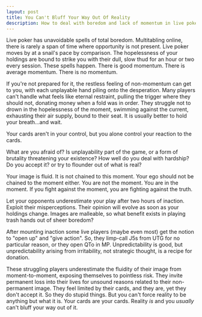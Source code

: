```yaml
---
layout: post
title: You Can't Bluff Your Way Out Of Reality
description: How to deal with boredom and lack of momentum in live poker games. 
---
```


Live poker has unavoidable spells of total boredom. Multitabling online, there is rarely a span of time where opportunity is not present. Live poker moves by at a snail's pace by comparison. The hopelessness of your holdings are bound to strike you with their dull, slow thud for an hour or two every session. These spells happen. There is good momentum. There is average momentum. There is no momentum. 

If you're not prepared for it, the restless feeling of non-momentum can get to you, with each unplayable hand piling onto the desperation. Many players can't handle what feels like eternal restraint, pulling the trigger where they should not, donating money when a fold was in order. They struggle not to drown in the hopelessness of the moment, swimming against the current, exhausting their air supply, bound to their seat. It is usually better to hold your breath...and wait. 

Your cards aren't in your control, but you alone control your reaction to the cards.  

What are you afraid of? Is unplayability part of the game, or a form of brutality threatening your existence?  How well do you deal with hardship? Do you accept it? or try to flounder out of what is real? 

Your image is fluid. It is not chained to this moment. Your ego should not be chained to the moment either. You are not the moment. You are in the moment. If you fight against the moment, you are fighting against the truth. 

Let your opponents underestimate your play after two hours of inaction. Exploit their misperceptions. Their opinion will evolve as soon as your holdings change. Images are malleable, so what benefit exists in playing trash hands out of sheer boredom? 

After mounting inaction some live players (maybe even most) get the notion to "open up" and "give action". So, they limp-call J5s from UTG for no particular reason, or they open QTo in MP. Unpredictability is good, but unpredictability arising from irritability, not strategic thought, is a recipe for donation. 

These struggling players underestimate the fluidity of their image from moment-to-moment, exposing themselves to pointless risk. They invite permanent loss into their lives for unsound reasons related to their non-permanent image. They feel limited by their cards, and they are, yet they don't accept it. So they do stupid things. But you can't force reality to be anything but what it is. Your cards are your cards. Reality *is* and you *usually* can't bluff your way out of it.